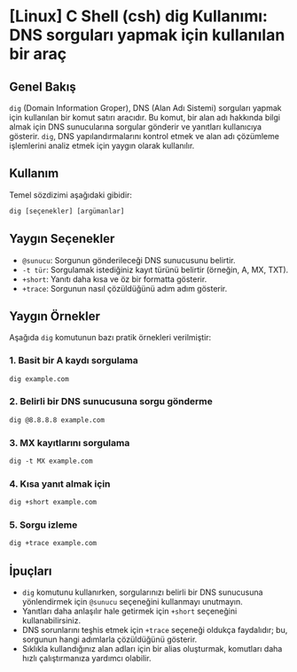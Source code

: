 # [Linux] C Shell (csh) dig Kullanımı: DNS sorguları yapmak için kullanılan bir araç

## Genel Bakış
`dig` (Domain Information Groper), DNS (Alan Adı Sistemi) sorguları yapmak için kullanılan bir komut satırı aracıdır. Bu komut, bir alan adı hakkında bilgi almak için DNS sunucularına sorgular gönderir ve yanıtları kullanıcıya gösterir. `dig`, DNS yapılandırmalarını kontrol etmek ve alan adı çözümleme işlemlerini analiz etmek için yaygın olarak kullanılır.

## Kullanım
Temel sözdizimi aşağıdaki gibidir:

```csh
dig [seçenekler] [argümanlar]
```

## Yaygın Seçenekler
- `@sunucu`: Sorgunun gönderileceği DNS sunucusunu belirtir.
- `-t tür`: Sorgulamak istediğiniz kayıt türünü belirtir (örneğin, A, MX, TXT).
- `+short`: Yanıtı daha kısa ve öz bir formatta gösterir.
- `+trace`: Sorgunun nasıl çözüldüğünü adım adım gösterir.

## Yaygın Örnekler
Aşağıda `dig` komutunun bazı pratik örnekleri verilmiştir:

### 1. Basit bir A kaydı sorgulama
```csh
dig example.com
```

### 2. Belirli bir DNS sunucusuna sorgu gönderme
```csh
dig @8.8.8.8 example.com
```

### 3. MX kayıtlarını sorgulama
```csh
dig -t MX example.com
```

### 4. Kısa yanıt almak için
```csh
dig +short example.com
```

### 5. Sorgu izleme
```csh
dig +trace example.com
```

## İpuçları
- `dig` komutunu kullanırken, sorgularınızı belirli bir DNS sunucusuna yönlendirmek için `@sunucu` seçeneğini kullanmayı unutmayın.
- Yanıtları daha anlaşılır hale getirmek için `+short` seçeneğini kullanabilirsiniz.
- DNS sorunlarını teşhis etmek için `+trace` seçeneği oldukça faydalıdır; bu, sorgunun hangi adımlarla çözüldüğünü gösterir.
- Sıklıkla kullandığınız alan adları için bir alias oluşturmak, komutları daha hızlı çalıştırmanıza yardımcı olabilir.